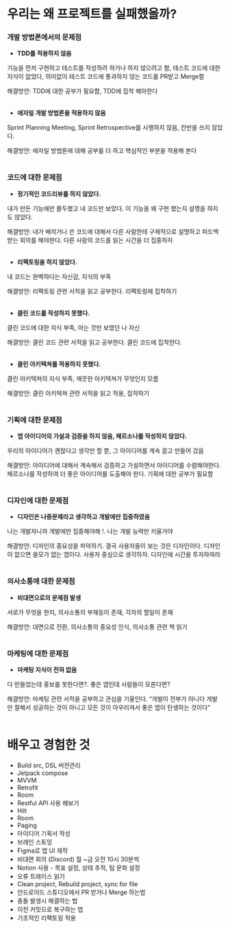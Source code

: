 # 우리는 왜 프로젝트를 실패했을까?
### 개발 방법론에서의 문제점

- **TDD를 적용하지 않음**

기능을 먼저 구현하고 테스트를 작성하려 하거나 하지 않으려고 함, 테스트 코드에 대한 지식이 없었다, 의미없이 테스트 코드에 통과하지 않는 코드를 PR받고 Merge함

해결방안: TDD에 대한 공부가 필요함, TDD에 집착 해야한다
<br>
<br>
- **에자일 개발 방법론을 적용하지 않음**

Sprint Planning Meeting, Sprint Retrospective를 시행하지 않음, 칸반을 쓰지 않았다.

해결방안: 에자일 방법론에 대해 공부를 더 하고 핵심적인 부분을 적용해 본다
<br>
<br>
### 코드에 대한 문제점

- **정기적인 코드리뷰를 하지 않았다.**

내가 만든 기능에만 몰두했고 내 코드만 보았다. 이 기능을 왜 구현 했는지 설명을 하지도 않았다.

해결방안: 내가 배끼거나 쓴 코드에 대해서 다른 사람한테 구체적으로 설명하고 피드백 받는 회의를 해야한다. 다른 사람의 코드를 읽는 시간을 더 집중하자
<br>
<br>
- **리팩토링을 하지 않았다.**

내 코드는 완벽하다는 자신감, 지식의 부족

해결방안: 리팩토링 관련 서적을 읽고 공부한다. 리팩토링에 집착하기
<br>
<br>
- **클린 코드를 작성하지 못했다.**

클린 코드에 대한 지식 부족, 아는 것만 보였던 나 자신

해결방안: 클린 코드 관련 서적을 읽고 공부한다. 클린 코드에 집착한다.
<br>
<br>
- **클린 아키텍쳐를 적용하지 못했다.**

클린 아키텍쳐의 지식 부족, 깨끗한 아키텍쳐가 무엇인지 모름

해결방안: 클린 아키텍쳐 관련 서적을 읽고 적용, 집착하기
<br>
<br>
### 기획에 대한 문제점

- **앱 아이디어의 가설과 검증을 하지 않음, 페르소나를 작성하지 않았다.**

우리의 아이디어가 괜찮다고 생각만 할 뿐, 그 아이디어를 계속 끌고 만들어 갔음

해결방안: 아이디어에 대해서 계속해서 검증하고 가설하면서 아이디어를 수렴해야한다. 페르소나를 작성하여 더 좋은 아이디어를 도출해야 한다. 기획에 대한 공부가 필요함
<br>
<br>
### 디자인에 대한 문제점

- **디자인은 나중문제라고 생각하고 개발에만 집중하였음**

나는 개발자니까 개발에만 집중해야해 !. 나는 개발 능력만 키울거야

해결방안: 디자인의 중요성을 파악하기. 결국 사용자들이 보는 것은 디자인이다. 디자인이 없으면 쓸모가 없는 앱이다. 사용자 중심으로 생각하자. 디자인에 시간을 투자하여라
<br>
<br>
### 의사소통에 대한 문제점

- **비대면으로의 문제점 발생**

서로가 무엇을 한지, 의사소통의 부재등이 존재, 각자의 할일이 존재

해결방안: 대면으로 전환, 의사소통의 중요성 인식, 의사소통 관련 책 읽기
<br>
<br>
### 마케팅에 대한 문제점

- **마케팅 지식이 전혀 없음**

다 만들었는데 홍보를 못한다면?. 좋은 앱인데 사람들이 모른다면?

해결방안: 마케팅 관련 서적을 공부하고 관심을 기울인다. “개발이 전부가 아니다 개발만 잘해서 성공하는 것이 아니고 모든 것이 아우러져서 좋은 앱이 탄생하는 것이다”
<br>
<br>
# 배우고 경험한 것
- Build src, DSL 버전관리
- Jetpack compose
- MVVM
- Retrofit
- Room
- Restful API 사용 해보기
- Hilt
- Room
- Paging
- 아이디어 기획서 작성
- 브레인 스토밍
- Figma로 앱 UI 제작
- 비대면 회의 (Discord) 월 ~금 오전 10시 30분씩
- Notion 사용 - 목표 설정, 상태 추적, 팀 문화 설정
- 오류 트레이스 읽기
- Clean project, Rebuild project, sync for file
- 안드로이드 스튜디오에서 PR 받거나 Merge 하는법
- 충돌 발생시 해결하는 법
- 이전 커밋으로 복구하는 법
- 기초적인 리팩토링 적용
